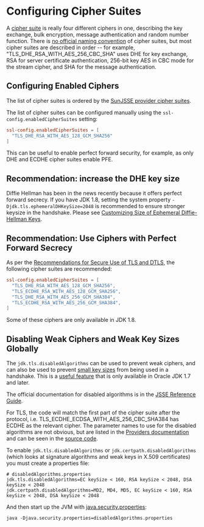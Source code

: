 # Configuring Cipher Suites

A [cipher suite](https://en.wikipedia.org/wiki/Cipher_suite) is
really four different ciphers in one, describing the key exchange, bulk
encryption, message authentication and random number function. There is
[no official naming
convention](https://utcc.utoronto.ca/~cks/space/blog/tech/SSLCipherNames)
of cipher suites, but most cipher suites are described in order -- for
example, "TLS_DHE_RSA_WITH_AES_256_CBC_SHA" uses DHE for key
exchange, RSA for server certificate authentication, 256-bit key AES in
CBC mode for the stream cipher, and SHA for the message authentication.

## Configuring Enabled Ciphers

The list of cipher suites is ordered by the [SunJSSE provider cipher suites](https://docs.oracle.com/javase/8/docs/technotes/guides/security/SunProviders.html#SupportedCipherSuites).

The list of cipher suites can be configured manually using the
`ssl-config.enabledCipherSuites` setting:

```conf
ssl-config.enabledCipherSuites = [
  "TLS_DHE_RSA_WITH_AES_128_GCM_SHA256"
]
```

This can be useful to enable perfect forward security, for example, as
only DHE and ECDHE cipher suites enable PFE.

## Recommendation: increase the DHE key size

Diffie Hellman has been in the news recently because it offers perfect
forward secrecy. If you have JDK 1.8, setting the system property
`-Djdk.tls.ephemeralDHKeySize=2048` is recommended to ensure stronger
keysize in the handshake. Please see [Customizing Size of Ephemeral
Diffie-Hellman
Keys](http://docs.oracle.com/javase/8/docs/technotes/guides/security/jsse/JSSERefGuide.html#customizing_dh_keys).

## Recommendation: Use Ciphers with Perfect Forward Secrecy

As per the [Recommendations for Secure Use of TLS and
DTLS](https://datatracker.ietf.org/doc/draft-ietf-uta-tls-bcp/), the
following cipher suites are recommended:

```conf
ssl-config.enabledCipherSuites = [
  "TLS_DHE_RSA_WITH_AES_128_GCM_SHA256",
  "TLS_ECDHE_RSA_WITH_AES_128_GCM_SHA256",
  "TLS_DHE_RSA_WITH_AES_256_GCM_SHA384",
  "TLS_ECDHE_RSA_WITH_AES_256_GCM_SHA384",
]
```

Some of these ciphers are only available in JDK 1.8.

## Disabling Weak Ciphers and Weak Key Sizes Globally

The `jdk.tls.disabledAlgorithms` can be used to prevent weak ciphers,
and can also be used to prevent [small key
sizes](http://sim.ivi.co/2011/07/java-se-7-release-security-enhancements.html)
from being used in a handshake. This is a [useful
feature](http://sim.ivi.co/2013/11/harness-ssl-and-jsse-key-size-control.html)
that is only available in Oracle JDK 1.7 and later.

The official documentation for disabled algorithms is in the [JSSE
Reference
Guide](https://docs.oracle.com/javase/8/docs/technotes/guides/security/jsse/JSSERefGuide.html#DisabledAlgorithms).

For TLS, the code will match the first part of the cipher suite after
the protocol, i.e. TLS_ECDHE_ECDSA_WITH_AES_256_CBC_SHA384 has
ECDHE as the relevant cipher. The parameter names to use for the
disabled algorithms are not obvious, but are listed in the [Providers
documentation](https://docs.oracle.com/javase/8/docs/technotes/guides/security/SunProviders.html)
and can be seen in the [source
code](http://grepcode.com/file/repository.grepcode.com/java/root/jdk/openjdk/8-b132/sun/security/ssl/SSLAlgorithmConstraints.java/#271).

To enable `jdk.tls.disabledAlgorithms` or
`jdk.certpath.disabledAlgorithms` (which looks at signature algorithms
and weak keys in X.509 certificates) you must create a properties file:

```properties
# disabledAlgorithms.properties
jdk.tls.disabledAlgorithms=EC keySize < 160, RSA keySize < 2048, DSA keySize < 2048
jdk.certpath.disabledAlgorithms=MD2, MD4, MD5, EC keySize < 160, RSA keySize < 2048, DSA keySize < 2048
```

And then start up the JVM with
[java.security.properties](http://bugs.java.com/bugdatabase/view_bug.do?bug_id=7133344):

```
java -Djava.security.properties=disabledAlgorithms.properties
```

